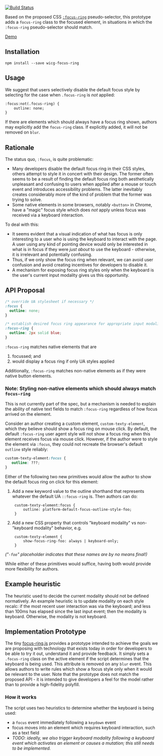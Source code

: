 [![Build Status](https://travis-ci.org/WICG/focus-ring.svg?branch=gh-pages)](https://travis-ci.org/WICG/focus-ring)

Based on the proposed CSS
[`:focus-ring`](https://drafts.csswg.org/selectors-4/#the-focusring-pseudo)
pseudo-selector,
this prototype adds a `focus-ring` class to the focused element,
in situations in which the `:focus-ring` pseudo-selector should match.

[Demo](https://wicg.github.io/focus-ring/demo)

## Installation

`npm install --save wicg-focus-ring`

## Usage

We suggest that users
selectively disable the default focus style
by selecting for the case when `.focus-ring` is _not_ applied:

```html
:focus:not(.focus-ring) {
    outline: none;
}
```

If there are elements which should always have a focus ring shown,
authors may explicitly add the `focus-ring` class.
If explicitly added, it will not be removed on `blur`.

## Rationale

The status quo, `:focus`, is quite problematic:

- Many developers disable the default focus ring in their CSS styles,
  others attempt to style it in concert with their design.
  The former often seems to be a result of finding the default focus ring
  both aesthetically unpleasant and confusing to users
  when applied after a mouse or touch event and introduces accessibility problems.
  The latter inevitably creates considerably more of the kind of problem that the former was trying to solve.
- Some native elements in some browsers,
  notably `<button>` in Chrome,
  have a "magic" focus style which does _not_ apply
  unless focus was received via a keyboard interaction.

To deal with this:
- It seems evident that a visual indication of what has focus
  is only interesting to a user who is using the keyboard
  to interact with the page.
  A user using any kind of pointing device
  would only be interested in what is in focus
  if they were _just about_ to use the keyboard -
  otherwise, it is irrelevant and potentially confusing.
- Thus, if we only show the focus ring when relevant,
  we can avoid user confusion
  and avoid creating incentives for developers to disable it.
- A mechanism for exposing focus ring styles
  only when the keyboard is the user's current input modality
  gives us this opportunity.

## API Proposal

```css
/* override UA stylesheet if necessary */
:focus {
  outline: none;
}

/* establish desired focus ring appearance for appropriate input modalities */
:focus-ring {
  outline: 2px solid blue;
}
```

`:focus-ring` matches native elements that are
1. focussed; and
2. would display a focus ring if only UA styles applied

Additionally, `:focus-ring` matches non-native elements as if they were
native button elements.

### Note: Styling non-native elements which should always match `focus-ring`


This is not currently part of the spec,
but a mechanism is needed to explain the ability of native text fields
to match `:focus-ring` regardless of how focus arrived on the element.

Consider an author creating a custom element, `custom-texty-element`,
which they believe should show a focus ring on mouse click.
By default, the default `:focus-ring` user agent style
will not show a focus ring when this element receives focus via mouse click.
However, if the author were to style the element via `:focus`,
they could not recreate the browser's default `outline` style reliably:

```css
custom-texty-element:focus {
   outline: ???;
}
```

Either of the following two new primitives would allow the author to
show the default focus ring on click for this element:

1. Add a new keyword value to the outline shorthand that represents whatever the default UA `::focus-ring` is. Then authors can do:

        custom-texty-element:focus {
            outline: platform-default-focus-outline-style-foo;
        }

2. Add a new CSS property that controls "keyboard modality" vs non-"keyboard modality" behavior, e.g.

        custom-texty-element {
            show-focus-ring-foo: always | keyboard-only;
        }

_("`-foo`" placeholder indicates that these names are by no means final!)_

While either of these primitives would suffice,
having both would provide more flexibility for authors.

## Example heuristic

The heuristic used to decide the current modality should not be defined
normatively. An example heuristic is to update modality on each style recalc:
if the most recent user interaction was via the keyboard; and less than 100ms
has elapsed since the last input event; then the modality is keyboard. Otherwise,
the modality is not keyboard.

## Implementation Prototype

The tiny
[focus-ring.js](http://wicg.github.io/focus-ring/src/focus-ring.js)
provides a prototype intended to achieve the goals we are proposing
with technology that exists today
in order for developers to be able to try it out, understand it and provide feedback.
It simply sets a `.focus-ring` class on the active element
if the script determines that the keyboard is being used.
This attribute is removed on any `blur` event.
This allows authors to write rules
which show a focus style only when it would be relevant to the user.
Note that the prototype does not match the proposed API -
it is intended to give developers a feel for the model
rather than to provide a high-fidelity polyfill.

### How it works
The script uses two heuristics to determine whether the keyboard is being used:

- a `focus` event immediately following a `keydown` event
- focus moves into an element which requires keyboard interaction,
  such as a text field
- _TODO: ideally, we also trigger keyboard modality
  following a keyboard event which activates an element or causes a mutation;
  this still needs to be implemented._
